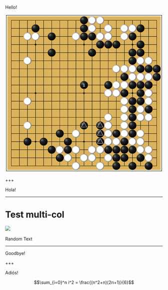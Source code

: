 Hello!

![Logo](ear_reddening.png)


+++

Hola!

---
# Test multi-col

<div class="slide-wrapper">
  <div class="left-image">
      <img src="https://github.com/maxpumperla/betago/blob/hamburg-ai/ear_reddening.png">
  </div>
  <div class="right-text">
    <p class="text">Random Text</p>
  </div>
</div>

---

Goodbye!

+++

Adiós!

$$\sum_{i=0}^n i^2 = \frac{(n^2+n)(2n+1)}{6}$$
